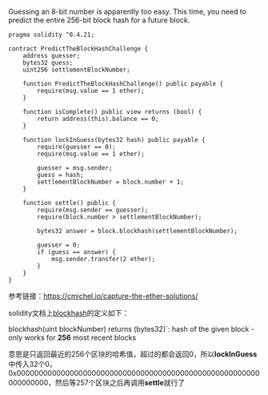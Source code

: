 Guessing an 8-bit number is apparently too easy. This time, you need to predict the entire 256-bit block hash for a future block.

```solidity
pragma solidity ^0.4.21;

contract PredictTheBlockHashChallenge {
    address guesser;
    bytes32 guess;
    uint256 settlementBlockNumber;

    function PredictTheBlockHashChallenge() public payable {
        require(msg.value == 1 ether);
    }

    function isComplete() public view returns (bool) {
        return address(this).balance == 0;
    }

    function lockInGuess(bytes32 hash) public payable {
        require(guesser == 0);
        require(msg.value == 1 ether);

        guesser = msg.sender;
        guess = hash;
        settlementBlockNumber = block.number + 1;
    }

    function settle() public {
        require(msg.sender == guesser);
        require(block.number > settlementBlockNumber);

        bytes32 answer = block.blockhash(settlementBlockNumber);

        guesser = 0;
        if (guess == answer) {
            msg.sender.transfer(2 ether);
        }
    }
}
```





参考链接：https://cmichel.io/capture-the-ether-solutions/

solidity文档上[blockhash](https://docs.soliditylang.org/en/latest/cheatsheet.html)的定义如下：

blockhash(uint blockNumber) returns (bytes32)`: hash of the given block - only works for **256** most recent blocks

意思是只返回最近的256个区块的哈希值，超过的都会返回0，所以**lockInGuess**中传入32个0，0x0000000000000000000000000000000000000000000000000000000000000000，然后等257个区块之后再调用**settle**就行了



